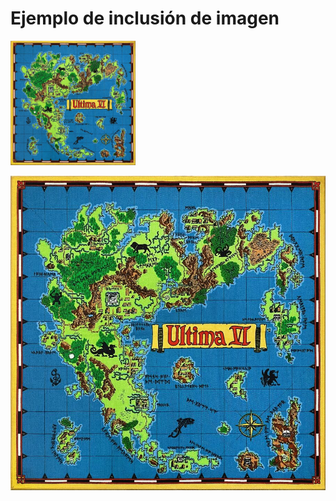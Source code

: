 # Ejemplo de inclusión de imagen

<img src="902px-U6map.jpg" width="200" />

![Mapa](902px-U6map.jpg)

